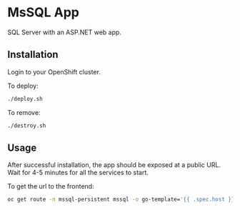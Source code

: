 # MsSQL App

SQL Server with an ASP.NET web app.

## Installation

Login to your OpenShift cluster. 

To deploy:

```bash
./deploy.sh
```

To remove:

```bash
./destroy.sh
```

## Usage

After successful installation, the app should be exposed at a public URL. Wait for 4-5 minutes for all the services to start.

To get the url to the frontend:

```bash
oc get route -n mssql-persistent mssql -o go-template='{{ .spec.host }}{{ println }}'
```